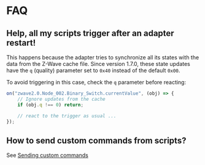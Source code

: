 # FAQ

## Help, all my scripts trigger after an adapter restart!

This happens because the adapter tries to synchronize all its states with the data from the Z-Wave cache file. Since version 1.7.0, these state updates have the `q` (quality) parameter set to `0x40` instead of the default `0x00`.

To avoid triggering in this case, check the `q` parameter before reacting:

```js
on("zwave2.0.Node_002.Binary_Switch.currentValue", (obj) => {
	// Ignore updates from the cache
	if (obj.q !== 0) return;

	// react to the trigger as usual ...
});
```

## How to send custom commands from scripts?

See [Sending custom commands](sendCommand.md)
